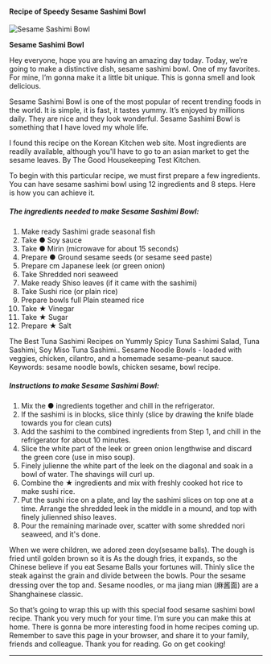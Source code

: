             

#### Recipe of Speedy Sesame Sashimi Bowl

![Sesame Sashimi Bowl](https://img-global.cpcdn.com/recipes/4955742571331584/751x532cq70/sesame-sashimi-bowl-recipe-main-photo.jpg)

**Sesame Sashimi Bowl**

Hey everyone, hope you are having an amazing day today. Today, we’re going to make a distinctive dish, sesame sashimi bowl. One of my favorites. For mine, I’m gonna make it a little bit unique. This is gonna smell and look delicious.

Sesame Sashimi Bowl is one of the most popular of recent trending foods in the world. It is simple, it is fast, it tastes yummy. It’s enjoyed by millions daily. They are nice and they look wonderful. Sesame Sashimi Bowl is something that I have loved my whole life.

I found this recipe on the Korean Kitchen web site. Most ingredients are readily available, although you'll have to go to an asian market to get the sesame leaves. By The Good Housekeeping Test Kitchen.

To begin with this particular recipe, we must first prepare a few ingredients. You can have sesame sashimi bowl using 12 ingredients and 8 steps. Here is how you can achieve it.

##### The ingredients needed to make Sesame Sashimi Bowl:

1.  Make ready Sashimi grade seasonal fish
2.  Take ● Soy sauce
3.  Take ● Mirin (microwave for about 15 seconds)
4.  Prepare ● Ground sesame seeds (or sesame seed paste)
5.  Prepare cm Japanese leek (or green onion)
6.  Take Shredded nori seaweed
7.  Make ready Shiso leaves (if it came with the sashimi)
8.  Take Sushi rice (or plain rice)
9.  Prepare bowls full Plain steamed rice
10.  Take ★ Vinegar
11.  Take ★ Sugar
12.  Prepare ★ Salt

The Best Tuna Sashimi Recipes on Yummly Spicy Tuna Sashimi Salad, Tuna Sashimi, Soy Miso Tuna Sashimi.. Sesame Noodle Bowls - loaded with veggies, chicken, cilantro, and a homemade sesame-peanut sauce. Keywords: sesame noodle bowls, chicken sesame, bowl recipe.

##### Instructions to make Sesame Sashimi Bowl:

1.  Mix the ● ingredients together and chill in the refrigerator.
2.  If the sashimi is in blocks, slice thinly (slice by drawing the knife blade towards you for clean cuts)
3.  Add the sashimi to the combined ingredients from Step 1, and chill in the refrigerator for about 10 minutes.
4.  Slice the white part of the leek or green onion lengthwise and discard the green core (use in miso soup).
5.  Finely julienne the white part of the leek on the diagonal and soak in a bowl of water. The shavings will curl up.
6.  Combine the ★ ingredients and mix with freshly cooked hot rice to make sushi rice.
7.  Put the sushi rice on a plate, and lay the sashimi slices on top one at a time. Arrange the shredded leek in the middle in a mound, and top with finely julienned shiso leaves.
8.  Pour the remaining marinade over, scatter with some shredded nori seaweed, and it's done.

When we were children, we adored zeen doy(sesame balls). The dough is fried until golden brown so it is As the dough fries, it expands, so the Chinese believe if you eat Sesame Balls your fortunes will. Thinly slice the steak against the grain and divide between the bowls. Pour the sesame dressing over the top and. Sesame noodles, or ma jiang mian (麻酱面) are a Shanghainese classic.

So that’s going to wrap this up with this special food sesame sashimi bowl recipe. Thank you very much for your time. I’m sure you can make this at home. There is gonna be more interesting food in home recipes coming up. Remember to save this page in your browser, and share it to your family, friends and colleague. Thank you for reading. Go on get cooking!

* * *